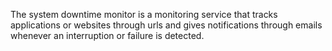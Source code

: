The system downtime monitor is a monitoring service that tracks applications or websites through urls and 
gives notifications through emails whenever an interruption or failure is detected.
